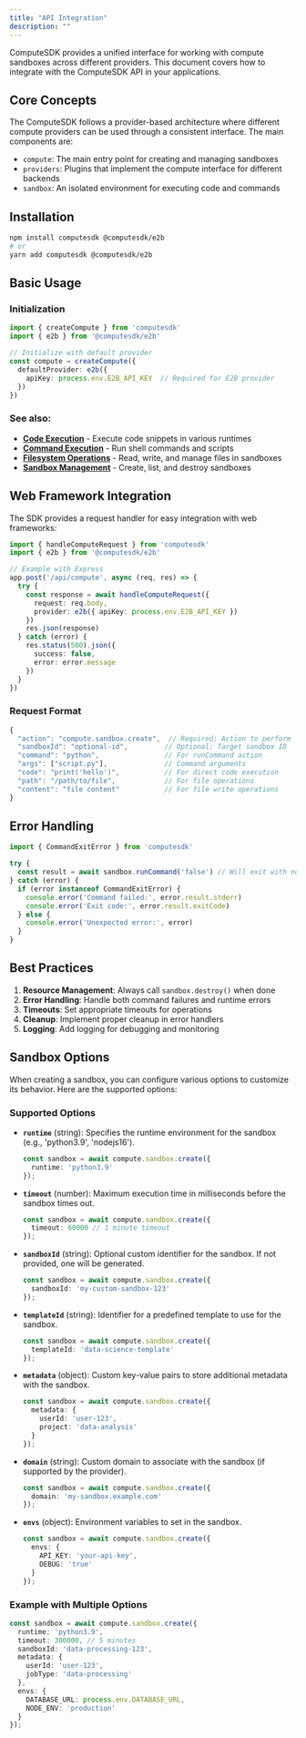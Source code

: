 ```yaml
---
title: "API Integration"
description: ""
---
```


ComputeSDK provides a unified interface for working with compute sandboxes across different providers. This document covers how to integrate with the ComputeSDK API in your applications.

## Core Concepts

The ComputeSDK follows a provider-based architecture where different compute providers can be used through a consistent interface. The main components are:

- `compute`: The main entry point for creating and managing sandboxes
- `providers`: Plugins that implement the compute interface for different backends
- `sandbox`: An isolated environment for executing code and commands

## Installation

```bash
npm install computesdk @computesdk/e2b
# or
yarn add computesdk @computesdk/e2b
```

## Basic Usage

### Initialization

```typescript
import { createCompute } from 'computesdk'
import { e2b } from '@computesdk/e2b'

// Initialize with default provider
const compute = createCompute({
  defaultProvider: e2b({
    apiKey: process.env.E2B_API_KEY  // Required for E2B provider
  })
})
```

### See also:

- **[Code Execution](/docs/reference/code-execution)** - Execute code snippets in various runtimes
- **[Command Execution](/docs/reference/code-execution#basic-code-execution)** - Run shell commands and scripts
- **[Filesystem Operations](/docs/reference/filesystem)** - Read, write, and manage files in sandboxes
- **[Sandbox Management](/docs/reference/sandbox-management)** - Create, list, and destroy sandboxes


## Web Framework Integration

The SDK provides a request handler for easy integration with web frameworks:

```typescript
import { handleComputeRequest } from 'computesdk'
import { e2b } from '@computesdk/e2b'

// Example with Express
app.post('/api/compute', async (req, res) => {
  try {
    const response = await handleComputeRequest({
      request: req.body,
      provider: e2b({ apiKey: process.env.E2B_API_KEY })
    })
    res.json(response)
  } catch (error) {
    res.status(500).json({
      success: false,
      error: error.message
    })
  }
})
```

### Request Format

```typescript
{
  "action": "compute.sandbox.create",  // Required: Action to perform
  "sandboxId": "optional-id",         // Optional: Target sandbox ID
  "command": "python",                // For runCommand action
  "args": ["script.py"],              // Command arguments
  "code": "print('hello')",           // For direct code execution
  "path": "/path/to/file",            // For file operations
  "content": "file content"           // For file write operations
}
```

## Error Handling

```typescript
import { CommandExitError } from 'computesdk'

try {
  const result = await sandbox.runCommand('false') // Will exit with non-zero status
} catch (error) {
  if (error instanceof CommandExitError) {
    console.error('Command failed:', error.result.stderr)
    console.error('Exit code:', error.result.exitCode)
  } else {
    console.error('Unexpected error:', error)
  }
}
```


## Best Practices

1. **Resource Management**: Always call `sandbox.destroy()` when done
2. **Error Handling**: Handle both command failures and runtime errors
3. **Timeouts**: Set appropriate timeouts for operations
4. **Cleanup**: Implement proper cleanup in error handlers
5. **Logging**: Add logging for debugging and monitoring


## Sandbox Options

When creating a sandbox, you can configure various options to customize its behavior. Here are the supported options:

### Supported Options

- **`runtime`** (string): Specifies the runtime environment for the sandbox (e.g., 'python3.9', 'nodejs16').
  ```typescript
  const sandbox = await compute.sandbox.create({
    runtime: 'python3.9'
  });
  ```

- **`timeout`** (number): Maximum execution time in milliseconds before the sandbox times out.
  ```typescript
  const sandbox = await compute.sandbox.create({
    timeout: 60000 // 1 minute timeout
  });
  ```

- **`sandboxId`** (string): Optional custom identifier for the sandbox. If not provided, one will be generated.
  ```typescript
  const sandbox = await compute.sandbox.create({
    sandboxId: 'my-custom-sandbox-123'
  });
  ```

- **`templateId`** (string): Identifier for a predefined template to use for the sandbox.
  ```typescript
  const sandbox = await compute.sandbox.create({
    templateId: 'data-science-template'
  });
  ```

- **`metadata`** (object): Custom key-value pairs to store additional metadata with the sandbox.
  ```typescript
  const sandbox = await compute.sandbox.create({
    metadata: {
      userId: 'user-123',
      project: 'data-analysis'
    }
  });
  ```

- **`domain`** (string): Custom domain to associate with the sandbox (if supported by the provider).
  ```typescript
  const sandbox = await compute.sandbox.create({
    domain: 'my-sandbox.example.com'
  });
  ```

- **`envs`** (object): Environment variables to set in the sandbox.
  ```typescript
  const sandbox = await compute.sandbox.create({
    envs: {
      API_KEY: 'your-api-key',
      DEBUG: 'true'
    }
  });
  ```

### Example with Multiple Options

```typescript
const sandbox = await compute.sandbox.create({
  runtime: 'python3.9',
  timeout: 300000, // 5 minutes
  sandboxId: 'data-processing-123',
  metadata: {
    userId: 'user-123',
    jobType: 'data-processing'
  },
  envs: {
    DATABASE_URL: process.env.DATABASE_URL,
    NODE_ENV: 'production'
  }
});
```